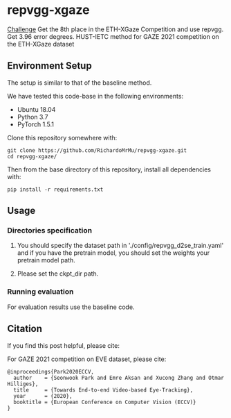 # repvgg-xgaze
[Challenge](https://competitions.codalab.org/competitions/28930)
Get the 8th place in the ETH-XGaze Competition and use repvgg. Get 3.96 error degrees.
HUST-IETC method for GAZE 2021 competition on the ETH-XGaze dataset

## Environment Setup
The setup is similar to that of the baseline method.

We have tested this code-base in the following environments:
* Ubuntu 18.04
* Python 3.7 
* PyTorch 1.5.1

Clone this repository somewhere with:

    git clone https://github.com/RichardoMrMu/repvgg-xgaze.git
    cd repvgg-xgaze/

Then from the base directory of this repository, install all dependencies with:

    pip install -r requirements.txt


## Usage

### Directories specification

1. You should specify the dataset path in './config/repvgg_d2se_train.yaml' and if you have the pretrain model, you should set the weights your pretrain model path.

2. Please set the ckpt_dir path.


### Running evaluation
For  evaluation results use the baseline code.


## Citation
If you find this post helpful, please cite:


For GAZE 2021 competition on EVE dataset, please cite:

    @inproceedings{Park2020ECCV,
      author    = {Seonwook Park and Emre Aksan and Xucong Zhang and Otmar Hilliges},
      title     = {Towards End-to-end Video-based Eye-Tracking},
      year      = {2020},
      booktitle = {European Conference on Computer Vision (ECCV)}
    }

